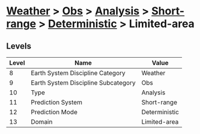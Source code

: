 # [Weather](../../../../..) > [Obs](../../../..) > [Analysis](../../..) > [Short-range](../..) > [Deterministic](..) > Limited-area

## Levels

| Level | Name | Value |
|-----|-----|-----|
| 8 | Earth System Discipline Category | Weather |
| 9 | Earth System Discipline Subcategory | Obs |
| 10 | Type | Analysis |
| 11 | Prediction System | Short-range |
| 12 | Prediction Mode | Deterministic |
| 13 | Domain | Limited-area |
